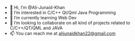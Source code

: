 - 👋 Hi, I’m @Ali-Junaid-Khan
- 👀 I’m interested in C/C++ Qt/Qml Java Programming
- 🌱 I’m currently learning Web Dev
- 💞️ I’m looking to collaborate on all kind of projects related to C/C++/QT/QML and JAVA
- 📫 You can reach me at alijunaidkhan22@gmail.com 

